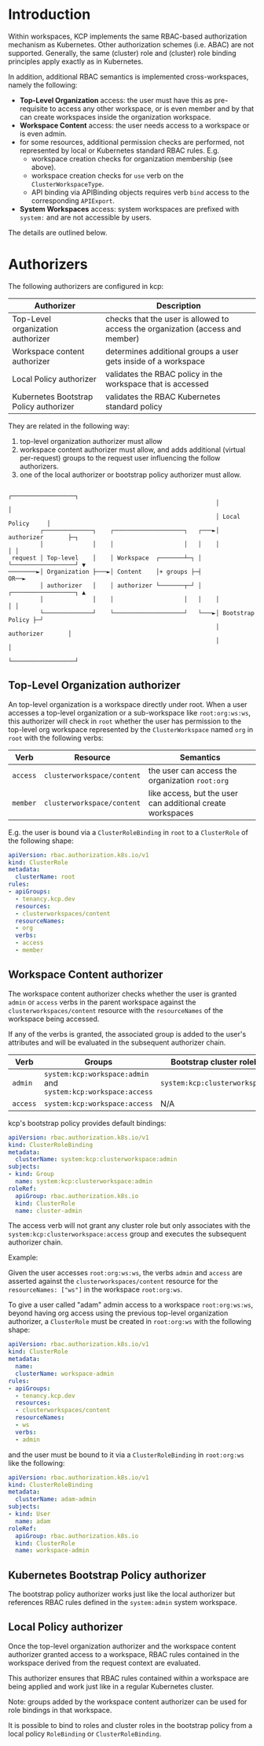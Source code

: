 # Introduction

Within workspaces, KCP implements the same RBAC-based authorization mechanism as Kubernetes.
Other authorization schemes (i.e. ABAC) are not supported.
Generally, the same (cluster) role and (cluster) role binding principles apply exactly as in Kubernetes.

In addition, additional RBAC semantics is implemented cross-workspaces, namely the following:

- **Top-Level Organization** access: the user must have this as pre-requisite to access any other workspace, or is
  even member and by that can create workspaces inside the organization workspace.
- **Workspace Content** access: the user needs access to a workspace or is even admin.
- for some resources, additional permission checks are performed, not represented by local or Kubernetes standard RBAC rules. E.g.
  - workspace creation checks for organization membership (see above).
  - workspace creation checks for `use` verb on the `ClusterWorkspaceType`.
  - API binding via APIBinding objects requires verb `bind` access to the corresponding `APIExport`.
- **System Workspaces** access: system workspaces are prefixed with `system:` and are not accessible by users. 

The details are outlined below.

# Authorizers

The following authorizers are configured in kcp:

| Authorizer                             | Description                                                                    |
|----------------------------------------|--------------------------------------------------------------------------------|
| Top-Level organization authorizer      | checks that the user is allowed to access the organization (access and member) |
| Workspace content authorizer           | determines additional groups a user gets inside of a workspace                 |
| Local Policy authorizer                | validates the RBAC policy in the workspace that is accessed                    |
| Kubernetes Bootstrap Policy authorizer | validates the RBAC Kubernetes standard policy                                  |

They are related in the following way:

1. top-level organization authorizer must allow
2. workspace content authorizer must allow, and adds additional (virtual per-request) groups to the request user influencing the follow authorizers.
3. one of the local authorizer or bootstrap policy authorizer must allow.

```
                                                           ┌──────────────────┐
                                                           │                  │
                                                           │ Local Policy     │
         ┌──────────────┐    ┌────────────────────┐   ┌───►│ authorizer       ├─┐
         │              │    │                    │   │    │                  │ │
 request │ Top-level    │    │ Workspace  ┌───────┴─┐ │    └──────────────────┘ ▼
────────►│ Organization ├───►│ Content    │+ groups ├─┤                         OR──►
         │ authorizer   │    │ authorizer └───────┬─┘ │    ┌──────────────────┐ ▲
         │              │    │                    │   │    │                  │ │
         └──────────────┘    └────────────────────┘   └───►│ Bootstrap Policy ├─┘
                                                           │ authorizer       │
                                                           │                  │
                                                           └──────────────────┘
```

## Top-Level Organization authorizer

An top-level organization is a workspace directly under root. When a user accesses a top-level organization or
a sub-workspace like `root:org:ws:ws`, this authorizer will check in `root` whether the user has permission
to the top-level org workspace represented by the `ClusterWorkspace` named `org` in `root` with the following verbs:

| Verb     | Resource                   | Semantics                                                  |
|----------|----------------------------|------------------------------------------------------------|
| `access` | `clusterworkspace/content` | the user can access the organization `root:org`            |
| `member` | `clusterworkspace/content` | like access, but the user can additional create workspaces |

E.g. the user is bound via a `ClusterRoleBinding` in `root` to a `ClusterRole` of the following shape:

```yaml
apiVersion: rbac.authorization.k8s.io/v1
kind: ClusterRole
metadata:
  clusterName: root
rules:
- apiGroups:
  - tenancy.kcp.dev
  resources:
  - clusterworkspaces/content
  resourceNames:
  - org
  verbs:
  - access
  - member
```

## Workspace Content authorizer

The workspace content authorizer checks whether the user is granted `admin` or `access` verbs in 
the parent workspace against the `clusterworkspaces/content` resource with the `resourceNames` of 
the workspace being accessed.

If any of the verbs is granted, the associated group is added to the user's attributes
and will be evaluated in the subsequent authorizer chain.

| Verb     | Groups                                                         | Bootstrap cluster rolebinding       |
| -------- |----------------------------------------------------------------|-------------------------------------|
| `admin`  | `system:kcp:workspace:admin` and `system:kcp:workspace:access` | `system:kcp:clusterworkspace:admin` |
| `access` | `system:kcp:workspace:access`                                  | N/A                                 |

kcp's bootstrap policy provides default bindings:

```yaml
apiVersion: rbac.authorization.k8s.io/v1
kind: ClusterRoleBinding
metadata:
  clusterName: system:kcp:clusterworkspace:admin
subjects:
- kind: Group
  name: system:kcp:clusterworkspace:admin
roleRef:
  apiGroup: rbac.authorization.k8s.io
  kind: ClusterRole
  name: cluster-admin
```

The access verb will not grant any cluster role but only associates with the `system:kcp:clusterworkspace:access` group
and executes the subsequent authorizer chain.

Example:

Given the user accesses `root:org:ws:ws`, the verbs `admin` and `access` are asserted
against the `clusterworkspaces/content` resource for the `resourceNames: ["ws"]` in the workspace `root:org:ws`.

To give a user called "adam" admin access to a workspace `root:org:ws:ws`, beyond having org access using the previous top-level organization authorizer,
a `ClusterRole` must be created in `root:org:ws` with the following shape:

```yaml
apiVersion: rbac.authorization.k8s.io/v1
kind: ClusterRole
metadata:
  name: 
  clusterName: workspace-admin
rules:
- apiGroups:
  - tenancy.kcp.dev
  resources:
  - clusterworkspaces/content
  resourceNames:
  - ws
  verbs:
  - admin
```

and the user must be bound to it via a `ClusterRoleBinding` in `root:org:ws` like the following:

```yaml
apiVersion: rbac.authorization.k8s.io/v1
kind: ClusterRoleBinding
metadata:
  clusterName: adam-admin
subjects:
- kind: User
  name: adam
roleRef:
  apiGroup: rbac.authorization.k8s.io
  kind: ClusterRole
  name: workspace-admin
```

## Kubernetes Bootstrap Policy authorizer

The bootstrap policy authorizer works just like the local authorizer but references RBAC rules
defined in the `system:admin` system workspace.

## Local Policy authorizer

Once the top-level organization authorizer and the workspace content authorizer granted access to a
workspace, RBAC rules contained in the workspace derived from the request context are evaluated.

This authorizer ensures that RBAC rules contained within a workspace are being applied
and work just like in a regular Kubernetes cluster.

Note: groups added by the workspace content authorizer can be used for role bindings in that workspace.

It is possible to bind to roles and cluster roles in the bootstrap policy from a local policy `RoleBinding` or `ClusterRoleBinding`.
